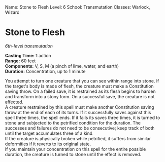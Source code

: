Name: Stone to Flesh
Level: 6
School: Transmutation
Classes: Warlock, Wizard

# Stone to Flesh
_6th-level transmutation_

**Casting Time:** 1 action    
**Range:** 60 feet    
**Components:** V, S, M (a pinch of lime, water, and earth)    
**Duration:** Concentration, up to 1 minute 

You attempt to turn one creature that you can see within range into stone. If the target's body is made of flesh, the creature must make a Constitution saving throw. On a failed save, it is restrained as its flesh begins to harden and transform into a stony form. On a successful save, the creature is not affected.    
A creature restrained by this spell must make another Constitution saving throw at the end of each of its turns. If it successfully saves against this spell three times, the spell ends. If it fails its saves three times, it is turned to stone and subjected to the petrified condition for the duration. The successes and failures do not need to be consecutive; keep track of both until the target accumulates three of a kind.    
If the creature is physically broken while petrified, it suffers from similar deformities if it reverts to its original state.    
If you maintain your concentration on this spell for the entire possible duration, the creature is turned to stone until the effect is removed. 
